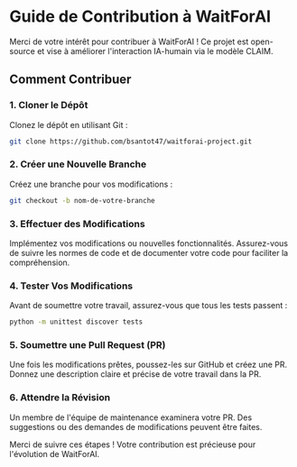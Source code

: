 
# Guide de Contribution à WaitForAI

Merci de votre intérêt pour contribuer à WaitForAI ! Ce projet est open-source et vise à améliorer l'interaction IA-humain via le modèle CLAIM.

## Comment Contribuer

### 1. Cloner le Dépôt
Clonez le dépôt en utilisant Git :
```bash
git clone https://github.com/bsantot47/waitforai-project.git
```

### 2. Créer une Nouvelle Branche
Créez une branche pour vos modifications :
```bash
git checkout -b nom-de-votre-branche
```

### 3. Effectuer des Modifications
Implémentez vos modifications ou nouvelles fonctionnalités. Assurez-vous de suivre les normes de code et de documenter votre code pour faciliter la compréhension.

### 4. Tester Vos Modifications
Avant de soumettre votre travail, assurez-vous que tous les tests passent :
```bash
python -m unittest discover tests
```

### 5. Soumettre une Pull Request (PR)
Une fois les modifications prêtes, poussez-les sur GitHub et créez une PR. Donnez une description claire et précise de votre travail dans la PR.

### 6. Attendre la Révision
Un membre de l'équipe de maintenance examinera votre PR. Des suggestions ou des demandes de modifications peuvent être faites.

Merci de suivre ces étapes ! Votre contribution est précieuse pour l'évolution de WaitForAI.

